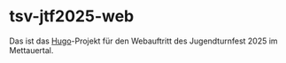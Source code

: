 tsv-jtf2025-web
===============

Das ist das [Hugo](https://gohugo.io)-Projekt für den Webauftritt des Jugendturnfest 2025 im Mettauertal.
